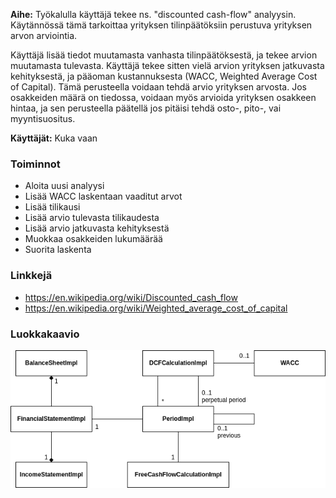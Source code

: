 **Aihe:** Työkalulla käyttäjä tekee ns. "discounted cash-flow" analyysin. Käytännössä tämä tarkoittaa yrityksen tilinpäätöksiin perustuva yrityksen arvon arviointia.

Käyttäjä lisää tiedot muutamasta vanhasta tilinpäätöksestä, ja tekee arvion muutamasta tulevasta. Käyttäjä tekee sitten vielä arvion yrityksen jatkuvasta kehityksestä, ja pääoman kustannuksesta (WACC, Weighted Average Cost of Capital). Tämä perusteella voidaan tehdä arvio yrityksen arvosta. Jos osakkeiden määrä on tiedossa, voidaan myös arvioida yrityksen osakkeen hintaa, ja sen perusteella päätellä jos pitäisi tehdä osto-, pito-, vai myyntisuositus.

**Käyttäjät:** Kuka vaan

### Toiminnot
- Aloita uusi analyysi
- Lisää WACC laskentaan vaaditut arvot
- Lisää tilikausi
- Lisää arvio tulevasta tilikaudesta
- Lisää arvio jatkuvasta kehityksestä
- Muokkaa osakkeiden lukumäärää
- Suorita laskenta

### Linkkejä
- https://en.wikipedia.org/wiki/Discounted_cash_flow
- https://en.wikipedia.org/wiki/Weighted_average_cost_of_capital

### Luokkakaavio
![Luokkakaavio](img/Luokkakaavio.png)
